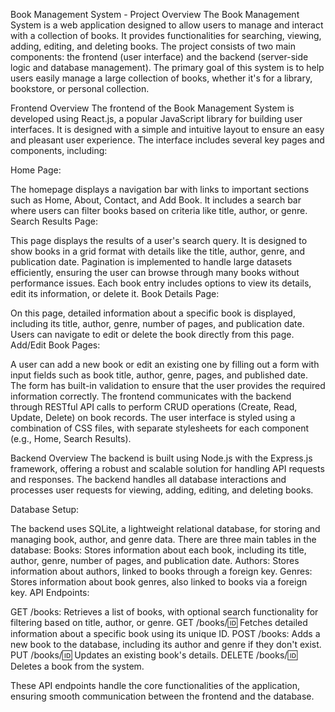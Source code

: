 Book Management System - Project Overview
The Book Management System is a web application designed to allow users to manage and interact with a collection of books. It provides functionalities for searching, viewing, adding, editing, and deleting books. The project consists of two main components: the frontend (user interface) and the backend (server-side logic and database management). The primary goal of this system is to help users easily manage a large collection of books, whether it's for a library, bookstore, or personal collection.

Frontend Overview
The frontend of the Book Management System is developed using React.js, a popular JavaScript library for building user interfaces. It is designed with a simple and intuitive layout to ensure an easy and pleasant user experience. The interface includes several key pages and components, including:

Home Page:

The homepage displays a navigation bar with links to important sections such as Home, About, Contact, and Add Book.
It includes a search bar where users can filter books based on criteria like title, author, or genre.
Search Results Page:

This page displays the results of a user's search query. It is designed to show books in a grid format with details like the title, author, genre, and publication date.
Pagination is implemented to handle large datasets efficiently, ensuring the user can browse through many books without performance issues.
Each book entry includes options to view its details, edit its information, or delete it.
Book Details Page:

On this page, detailed information about a specific book is displayed, including its title, author, genre, number of pages, and publication date.
Users can navigate to edit or delete the book directly from this page.
Add/Edit Book Pages:

A user can add a new book or edit an existing one by filling out a form with input fields such as book title, author, genre, pages, and published date.
The form has built-in validation to ensure that the user provides the required information correctly.
The frontend communicates with the backend through RESTful API calls to perform CRUD operations (Create, Read, Update, Delete) on book records. The user interface is styled using a combination of CSS files, with separate stylesheets for each component (e.g., Home, Search Results).

Backend Overview
The backend is built using Node.js with the Express.js framework, offering a robust and scalable solution for handling API requests and responses. The backend handles all database interactions and processes user requests for viewing, adding, editing, and deleting books.

Database Setup:

The backend uses SQLite, a lightweight relational database, for storing and managing book, author, and genre data.
There are three main tables in the database:
Books: Stores information about each book, including its title, author, genre, number of pages, and publication date.
Authors: Stores information about authors, linked to books through a foreign key.
Genres: Stores information about book genres, also linked to books via a foreign key.
API Endpoints:

GET /books: Retrieves a list of books, with optional search functionality for filtering based on title, author, or genre.
GET /books/:id: Fetches detailed information about a specific book using its unique ID.
POST /books: Adds a new book to the database, including its author and genre if they don't exist.
PUT /books/:id: Updates an existing book's details.
DELETE /books/:id: Deletes a book from the system.

These API endpoints handle the core functionalities of the application, ensuring smooth communication between the frontend and the database.
